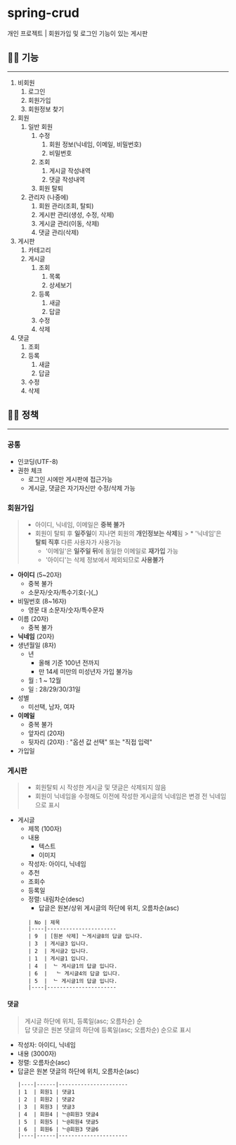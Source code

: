# spring-crud
개인 프로젝트 | 회원가입 및 로그인 기능이 있는 게시판

## 👩‍💻 기능

---
1. 비회원
    1. 로그인
    2. 회원가입
    3. 회원정보 찾기
2. 회원
    1. 일반 회원
        1. 수정
            1. 회원 정보(닉네임, 이메일, 비밀번호)
            2. 비밀번호
        2. 조회
            1. 게시글 작성내역
            2. 댓글 작성내역
        3. 회원 탈퇴
    2. 관리자 (나중에)
        1. 회원 관리(조회, 탈퇴)
        2. 게시판 관리(생성, 수정, 삭제)
        3. 게시글 관리(이동, 삭제)
        4. 댓글 관리(삭제)
3. 게시판
    1. 카테고리
    2. 게시글
        1. 조회
            1. 목록
            2. 상세보기
        2. 등록
            1. 새글
            2. 답글
        3. 수정
        4. 삭제
4. 댓글
    1. 조회
    2. 등록
        1. 새글
        2. 답글
    3. 수정
    4. 삭제

## 👩‍💻 정책

---
### 공통
* 인코딩(UTF-8)
* 권한 체크
    * 로그인 시에만 게시판에 접근가능
    * 게시글, 댓글은 자기자신만 수정/삭제 가능

### 회원가입
> * 아이디, 닉네임, 이메일은 **중복 불가**
> * 회원이 탈퇴 후 **일주일**이 지나면 회원의 **개인정보는 삭제**됨
    >   * '닉네임'은 **탈퇴 직후** 다른 사용자가 사용가능
>   * '이메일'은 **일주일 뒤**에 동일한 이메일로 **재가입** 가능
>   * '아이디'는 삭제 정보에서 제외되므로 **사용불가**

* **아이디** (5~20자)
    * 중복 불가
    * 소문자/숫자/특수기호(-)(_)
* 비밀번호 (8~16자)
    * 영문 대 소문자/숫자/특수문자
* 이름 (20자)
    * 중복 불가
* **닉네임** (20자)
* 생년월일 (8자)
    * 년
        * 올해 기준 100년 전까지
        * 만 14세 미만의 미성년자 가입 불가능
    * 월 : 1 ~ 12월
    * 일 : 28/29/30/31일
* 성별
    * 미선택, 남자, 여자
* **이메일**
    * 중복 불가
    * 앞자리 (20자)
    * 뒷자리 (20자) : "옵션 값 선택" 또는 "직접 입력"
* 가입일

### 게시판
>* 회원탈퇴 시 작성한 게시글 및 댓글은 삭제되지 않음
>* 회원이 닉네임을 수정해도 이전에 작성한 게시글의 닉네임은 변경 전 닉네임으로 표시

* 게시글
    * 제목 (100자)
    * 내용
        * 텍스트
        * 이미지
    * 작성자: 아이디, 닉네임
    * 추천
    * 조회수
    * 등록일
    * 정렬: 내림차순(desc)
        * 답글은 원본/상위 게시글의 하단에 위치, 오름차순(asc)
      ```
      | No | 제목          
      |----|----------------------
      | 9  | [원본 삭제] ᄂ게시글8의 답글 입니다.       
      | 3  | 게시글3 입니다.       
      | 2  | 게시글2 입니다.        
      | 1  | 게시글1 입니다.      
      | 4  |  ᄂ 게시글1의 답글 입니다.   
      | 6  |   ᄂ 게시글4의 답글 입니다.   
      | 5  |  ᄂ 게시글1의 답글 입니다.
      |----|----------------------       
      ```

#### 댓글
> 게시글 하단에 위치, 등록일(asc; 오름차순) 순   
> 답 댓글은 원본 댓글의 하단에 등록일(asc; 오름차순) 순으로 표시
* 작성자: 아이디, 닉네임
* 내용 (3000자)
* 정렬: 오름차순(asc)
* 답글은 원본 댓글의 하단에 위치, 오름차순(asc)
  ```
  |----|------|----------------------
  | 1  | 회원1 | 댓글1        
  | 2  | 회원2 | 댓글2        
  | 3  | 회원3 | 댓글3      
  | 4  | 회원4 | ᄂ@회원3 댓글4
  | 5  | 회원5 | ᄂ@회원4 댓글5
  | 6  | 회원6 | ᄂ@회원3 댓글6      
  |----|------|----------------------  
  ```
